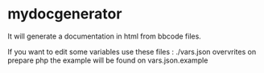# mydocgenerator

It will generate a documentation in html from bbcode files.


If you want to edit some variables use these files :
./vars.json
overvrites on prepare php
the example will be found on vars.json.example	
